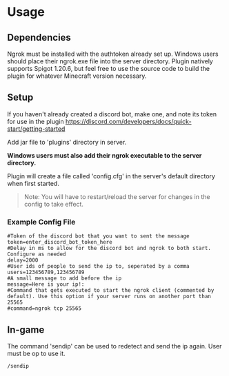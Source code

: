 # Usage

## Dependencies

Ngrok must be installed with the authtoken already set up. Windows users should place their ngrok.exe file into the server directory. Plugin natively supports Spigot 1.20.6, but feel free to use the source code to build the plugin for whatever Minecraft version necessary.

## Setup

If you haven't already created a discord bot, make one, and note its token for use in the plugin
https://discord.com/developers/docs/quick-start/getting-started

Add jar file to 'plugins' directory in server.

**Windows users must also add their ngrok executable to the server directory.**

Plugin will create a file called 'config.cfg' in the server's default directory when first started.
>Note: You will have to restart/reload the server for changes in the config to take effect.

### Example Config File

```
#Token of the discord bot that you want to sent the message
token=enter_discord_bot_token_here
#Delay in ms to allow for the discord bot and ngrok to both start. Configure as needed
delay=2000
#User ids of people to send the ip to, seperated by a comma
users=123456789,123456789
#A small message to add before the ip
message=Here is your ip!:
#Command that gets executed to start the ngrok client (commented by default). Use this option if your server runs on another port than 25565
#command=ngrok tcp 25565
```

## In-game 

The command 'sendip' can be used to redetect and send the ip again. User must be op to use it.

```
/sendip
```
